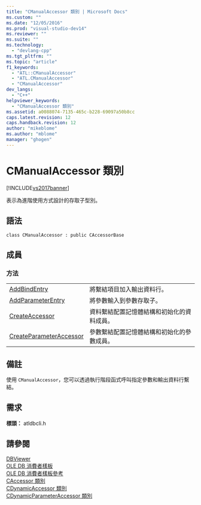 ```yaml
---
title: "CManualAccessor 類別 | Microsoft Docs"
ms.custom: ""
ms.date: "12/05/2016"
ms.prod: "visual-studio-dev14"
ms.reviewer: ""
ms.suite: ""
ms.technology: 
  - "devlang-cpp"
ms.tgt_pltfrm: ""
ms.topic: "article"
f1_keywords: 
  - "ATL::CManualAccessor"
  - "ATL.CManualAccessor"
  - "CManualAccessor"
dev_langs: 
  - "C++"
helpviewer_keywords: 
  - "CManualAccessor 類別"
ms.assetid: a0088074-7135-465c-b228-69097a50b8cc
caps.latest.revision: 12
caps.handback.revision: 12
author: "mikeblome"
ms.author: "mblome"
manager: "ghogen"
---
```

# CManualAccessor 類別
[!INCLUDE[vs2017banner](../../assembler/inline/includes/vs2017banner.md)]

表示為進階使用方式設計的存取子型別。  
  
## 語法  
  
```  
class CManualAccessor : public CAccessorBase  
```  
  
## 成員  
  
### 方法  
  
|||  
|-|-|  
|[AddBindEntry](../../data/oledb/cmanualaccessor-addbindentry.md)|將繫結項目加入輸出資料行。|  
|[AddParameterEntry](../../data/oledb/cmanualaccessor-addparameterentry.md)|將參數輸入到參數存取子。|  
|[CreateAccessor](../../data/oledb/cmanualaccessor-createaccessor.md)|資料繫結配置記憶體結構和初始化的資料成員。|  
|[CreateParameterAccessor](../../data/oledb/cmanualaccessor-createparameteraccessor.md)|參數繫結配置記憶體結構和初始化的參數成員。|  
  
## 備註  
 使用 `CManualAccessor`，您可以透過執行階段函式呼叫指定參數和輸出資料行繫結。  
  
## 需求  
 **標頭：** atldbcli.h  
  
## 請參閱  
 [DBViewer](../../top/visual-cpp-samples.md)   
 [OLE DB 消費者樣板](../../data/oledb/ole-db-consumer-templates-cpp.md)   
 [OLE DB 消費者樣板參考](../../data/oledb/ole-db-consumer-templates-reference.md)   
 [CAccessor 類別](../../data/oledb/caccessor-class.md)   
 [CDynamicAccessor 類別](../../data/oledb/cdynamicaccessor-class.md)   
 [CDynamicParameterAccessor 類別](../../data/oledb/cdynamicparameteraccessor-class.md)